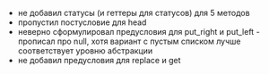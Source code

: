 - не добавил статусы (и геттеры для статусов) для 5 методов
- пропустил постусловие для head
- неверно сформулировал предусловия для put_right и put_left - прописал про null, хотя вариант с пустым списком лучше соответствует уровню абстракции
- не добавил предусловия для replace и get
